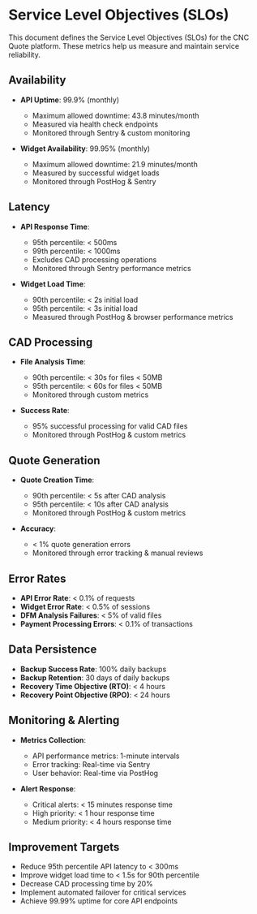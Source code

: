 # Service Level Objectives (SLOs)

This document defines the Service Level Objectives (SLOs) for the CNC Quote platform. These metrics help us measure and maintain service reliability.

## Availability

- **API Uptime**: 99.9% (monthly)
  - Maximum allowed downtime: 43.8 minutes/month
  - Measured via health check endpoints
  - Monitored through Sentry & custom monitoring

- **Widget Availability**: 99.95% (monthly)
  - Maximum allowed downtime: 21.9 minutes/month
  - Measured by successful widget loads
  - Monitored through PostHog & Sentry

## Latency

- **API Response Time**:
  - 95th percentile: < 500ms
  - 99th percentile: < 1000ms
  - Excludes CAD processing operations
  - Monitored through Sentry performance metrics

- **Widget Load Time**:
  - 90th percentile: < 2s initial load
  - 95th percentile: < 3s initial load
  - Measured through PostHog & browser performance metrics

## CAD Processing

- **File Analysis Time**:
  - 90th percentile: < 30s for files < 50MB
  - 95th percentile: < 60s for files < 50MB
  - Monitored through custom metrics

- **Success Rate**:
  - 95% successful processing for valid CAD files
  - Monitored through PostHog & custom metrics

## Quote Generation

- **Quote Creation Time**:
  - 90th percentile: < 5s after CAD analysis
  - 95th percentile: < 10s after CAD analysis
  - Monitored through PostHog & custom metrics

- **Accuracy**:
  - < 1% quote generation errors
  - Monitored through error tracking & manual reviews

## Error Rates

- **API Error Rate**: < 0.1% of requests
- **Widget Error Rate**: < 0.5% of sessions
- **DFM Analysis Failures**: < 5% of valid files
- **Payment Processing Errors**: < 0.1% of transactions

## Data Persistence

- **Backup Success Rate**: 100% daily backups
- **Backup Retention**: 30 days of daily backups
- **Recovery Time Objective (RTO)**: < 4 hours
- **Recovery Point Objective (RPO)**: < 24 hours

## Monitoring & Alerting

- **Metrics Collection**:
  - API performance metrics: 1-minute intervals
  - Error tracking: Real-time via Sentry
  - User behavior: Real-time via PostHog

- **Alert Response**:
  - Critical alerts: < 15 minutes response time
  - High priority: < 1 hour response time
  - Medium priority: < 4 hours response time

## Improvement Targets

- Reduce 95th percentile API latency to < 300ms
- Improve widget load time to < 1.5s for 90th percentile
- Decrease CAD processing time by 20%
- Implement automated failover for critical services
- Achieve 99.99% uptime for core API endpoints
